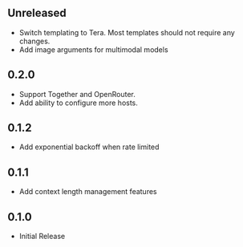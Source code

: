## Unreleased

- Switch templating to Tera. Most templates should not require any changes.
- Add image arguments for multimodal models

## 0.2.0

- Support Together and OpenRouter.
- Add ability to configure more hosts.

## 0.1.2

- Add exponential backoff when rate limited

## 0.1.1

- Add context length management features

## 0.1.0

- Initial Release
